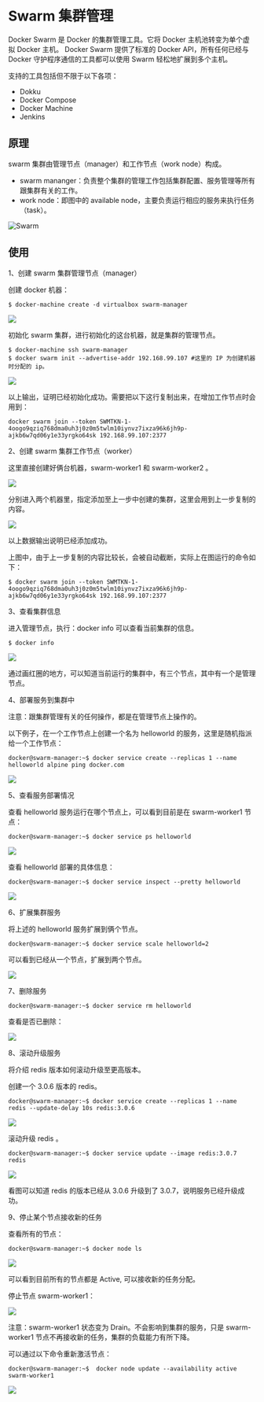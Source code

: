 # Swarm 集群管理

Docker Swarm 是 Docker 的集群管理工具。它将 Docker 主机池转变为单个虚拟 Docker 主机。 Docker Swarm 提供了标准的 Docker API，所有任何已经与 Docker 守护程序通信的工具都可以使用 Swarm 轻松地扩展到多个主机。

支持的工具包括但不限于以下各项：

* Dokku
* Docker Compose
* Docker Machine
* Jenkins

## 原理

swarm 集群由管理节点（manager）和工作节点（work node）构成。

* swarm mananger：负责整个集群的管理工作包括集群配置、服务管理等所有跟集群有关的工作。
* work node：即图中的 available node，主要负责运行相应的服务来执行任务（task）。

![Swarm](images/01-services-diagram.png)

## 使用

1、创建 swarm 集群管理节点（manager）

创建 docker 机器：

```shell
$ docker-machine create -d virtualbox swarm-manager
```
![](images/swarm1.png)

初始化 swarm 集群，进行初始化的这台机器，就是集群的管理节点。

```shell
$ docker-machine ssh swarm-manager
$ docker swarm init --advertise-addr 192.168.99.107 #这里的 IP 为创建机器时分配的 ip。
```

![](images/swarm2.png)

以上输出，证明已经初始化成功。需要把以下这行复制出来，在增加工作节点时会用到：

```shell
docker swarm join --token SWMTKN-1-4oogo9qziq768dma0uh3j0z0m5twlm10iynvz7ixza96k6jh9p-ajkb6w7qd06y1e33yrgko64sk 192.168.99.107:2377
```

2、创建 swarm 集群工作节点（worker）

这里直接创建好俩台机器，swarm-worker1 和 swarm-worker2 。

![](images/swarm3.png)

分别进入两个机器里，指定添加至上一步中创建的集群，这里会用到上一步复制的内容。

![](images/swarm4.png)

以上数据输出说明已经添加成功。

上图中，由于上一步复制的内容比较长，会被自动截断，实际上在图运行的命令如下：

```
$ docker swarm join --token SWMTKN-1-4oogo9qziq768dma0uh3j0z0m5twlm10iynvz7ixza96k6jh9p-ajkb6w7qd06y1e33yrgko64sk 192.168.99.107:2377
```

3、查看集群信息

进入管理节点，执行：docker info 可以查看当前集群的信息。

```shell
$ docker info
```

![](images/swarm5.png)

通过画红圈的地方，可以知道当前运行的集群中，有三个节点，其中有一个是管理节点。

4、部署服务到集群中

注意：跟集群管理有关的任何操作，都是在管理节点上操作的。

以下例子，在一个工作节点上创建一个名为 helloworld 的服务，这里是随机指派给一个工作节点：

```shell
docker@swarm-manager:~$ docker service create --replicas 1 --name helloworld alpine ping docker.com
```

![](images/swarm6.png)

5、查看服务部署情况

查看 helloworld 服务运行在哪个节点上，可以看到目前是在 swarm-worker1 节点：

```shell
docker@swarm-manager:~$ docker service ps helloworld
```

![](images/swarm7.png)

查看 helloworld 部署的具体信息：

```shell
docker@swarm-manager:~$ docker service inspect --pretty helloworld
```

![](images/swarm8.png)

6、扩展集群服务

将上述的 helloworld 服务扩展到俩个节点。

```shell
docker@swarm-manager:~$ docker service scale helloworld=2
```

可以看到已经从一个节点，扩展到两个节点。

![](images/swarm10.png)

7、删除服务

```shell
docker@swarm-manager:~$ docker service rm helloworld
```

查看是否已删除：

![](images/swarm12.png)

8、滚动升级服务

将介绍 redis 版本如何滚动升级至更高版本。

创建一个 3.0.6 版本的 redis。

```shell
docker@swarm-manager:~$ docker service create --replicas 1 --name redis --update-delay 10s redis:3.0.6
```

![](images/swarm13.png)

滚动升级 redis 。

```shell
docker@swarm-manager:~$ docker service update --image redis:3.0.7 redis
```

![](images/swarm14.png)

看图可以知道 redis 的版本已经从 3.0.6 升级到了 3.0.7，说明服务已经升级成功。

9、停止某个节点接收新的任务

查看所有的节点：

```shell
docker@swarm-manager:~$ docker node ls
```

![](images/swarm16.png)

可以看到目前所有的节点都是 Active, 可以接收新的任务分配。

停止节点 swarm-worker1：

![](images/swarm17.png)

注意：swarm-worker1 状态变为 Drain。不会影响到集群的服务，只是 swarm-worker1 节点不再接收新的任务，集群的负载能力有所下降。

可以通过以下命令重新激活节点：

```shell
docker@swarm-manager:~$  docker node update --availability active swarm-worker1
```

![](images/swarm19.png)
